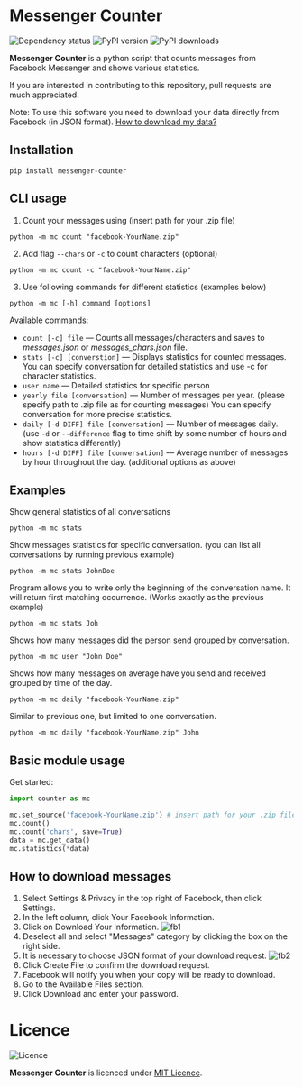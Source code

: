 # Messenger Counter

![Dependency status](https://img.shields.io/librariesio/github/kmchris/messenger-counter?style=flat-square)
![PyPI version](https://img.shields.io/pypi/v/messenger-counter?style=flat-square)
![PyPI downloads](https://img.shields.io/pypi/dm/messenger-counter?style=flat-square)

**Messenger Counter** is a python script that counts messages from Facebook Messenger and shows various statistics.

If you are interested in contributing to this repository, pull requests are much appreciated.

Note: To use this software you need to download your data directly from Facebook (in JSON format).
[How to download my data?](https://github.com/KMChris/messenger-counter#how-to-download-messages)

## Installation 

```shell
pip install messenger-counter
```

## CLI usage

1. Count your messages using (insert path for your .zip file)
```shell
python -m mc count "facebook-YourName.zip"
```
2. Add flag `--chars` or `-c` to count characters (optional)
```shell
python -m mc count -c "facebook-YourName.zip"
```
3. Use following commands for different statistics (examples below)
```shell
python -m mc [-h] command [options]
```
Available commands:
* `count [-c] file` &mdash; Counts all messages/characters and saves
  to _messages.json_ or _messages_chars.json_ file.
* `stats [-c] [converstion]` &mdash; Displays statistics for counted messages.
  You can specify conversation for detailed statistics
  and use -c for character statistics.
* `user name` &mdash; Detailed statistics for specific person
* `yearly file [conversation]` &mdash; Number of messages per year.
  (please specify path to .zip file as for counting messages)
  You can specify conversation for more precise statistics. 
* `daily [-d DIFF] file [conversation]` &mdash; Number of messages daily.
  (use `-d` or `--difference` flag to time shift by some number
  of hours and show statistics differently)
* `hours [-d DIFF] file [conversation]` &mdash; Average number of messages
  by hour throughout the day. (additional options as above)

## Examples

Show general statistics of all conversations
```shell
python -m mc stats
```

Show messages statistics for specific conversation.
(you can list all conversations by running previous example) 
```shell
python -m mc stats JohnDoe
```

Program allows you to write only the beginning of the conversation name.
It will return first matching occurrence. (Works exactly as the previous example)
```shell
python -m mc stats Joh
```

Shows how many messages did the person send grouped by conversation.
```shell
python -m mc user "John Doe"
```

Shows how many messages on average have you send and received grouped by time of the day.
```shell
python -m mc daily "facebook-YourName.zip"
```

Similar to previous one, but limited to one conversation.
```shell
python -m mc daily "facebook-YourName.zip" John
```

## Basic module usage

Get started:

```python
import counter as mc

mc.set_source('facebook-YourName.zip') # insert path for your .zip file
mc.count()
mc.count('chars', save=True)
data = mc.get_data()
mc.statistics(*data)
```

## How to download messages

1. Select Settings & Privacy in the top right of Facebook, then click Settings.
1. In the left column, click Your Facebook Information.
1. Click on Download Your Information.
![fb1](https://user-images.githubusercontent.com/17026216/99185953-4e075300-274d-11eb-99f1-eb475a465652.png)
1. Deselect all and select "Messages" category by clicking the box on the right side.
1. It is necessary to choose JSON format of your download request.
![fb2](https://user-images.githubusercontent.com/17026216/99186010-b2c2ad80-274d-11eb-8684-4077192373f0.png)
1. Click Create File to confirm the download request.
1. Facebook will notify you when your copy will be ready to download.
1. Go to the Available Files section.
1. Click Download and enter your password.

# Licence
![Licence](https://img.shields.io/github/license/kmchris/messenger-counter?style=flat-square)

**Messenger Counter** is licenced under [MIT Licence](https://opensource.org/licenses/MIT).
